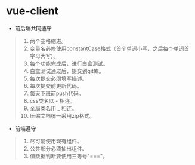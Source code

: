 # vue-client

- 前后端共同遵守

 > 1. 两个空格缩进。
 > 2. 变量名必修使用constantCase格式（首个单词小写，之后每个单词首字母大写）。
 > 3. 每个功能完成后，进行白盒测试。
 > 4. 白盒测试通过后，提交到git库。
 > 5. 每次提交必须填写描述。
 > 6. 每次提交前更新代码。
 > 7. 每天下班前push代码。
 > 8. css类名以 - 相连。
 > 9. 全局类名用 _ 相连。
 > 10. 压缩文档统一采用zip格式。

- 前端遵守

 > 1. 尽可能使用现有组件。
 > 2. 公共部分必须抽出组件。
 > 3. 值数据判断要使用三等号"==="。
